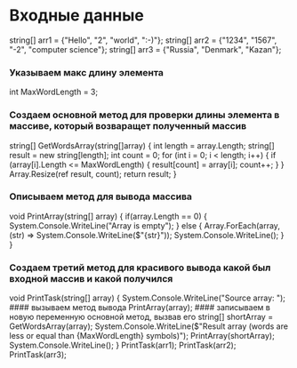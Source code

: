 
# Входные данные
string[] arr1 = {"Hello", "2", "world", ":-)"};
string[] arr2 = {"1234", "1567", "-2", "computer science"};
string[] arr3 = {"Russia", "Denmark", "Kazan"};
### Указываем макс длину элемента 
int MaxWordLength = 3;
### Создаем основной метод для проверки длины элемента в массиве, который возваращет полученный массив
string[] GetWordsArray(string[]array)
{
    int length = array.Length;
    string[] result = new string[length];
    int count = 0;
    for (int i = 0; i < length; i++)
    {
        if (array[i].Length <= MaxWordLength)
        {
            result[count] = array[i];
            count++;
        }
    }
    Array.Resize(ref result, count);
    return result;
}
### Описываем метод для вывода массива
void PrintArray(string[] array)
{
    if(array.Length == 0)
    {
        System.Console.WriteLine("Array is empty");
    }
    else
    {
        Array.ForEach(array, (str) => System.Console.WriteLine($"{str}"));
        System.Console.WriteLine();
    }
}
### Создаем третий метод для красивого вывода какой был входной массив и какой получился
void PrintTask(string[] array)
{
    System.Console.WriteLine("Source array: ");
    #### вызываем метод вывода
    PrintArray(array); 
    #### записываем в новую переменную основной метод, вызвав его
    string[] shortArray = GetWordsArray(array);
    System.Console.WriteLine($"Result array (words are less or equal than {MaxWordLength} symbols)");
    PrintArray(shortArray);
    System.Console.WriteLine();
}
PrintTask(arr1);
PrintTask(arr2);
PrintTask(arr3);